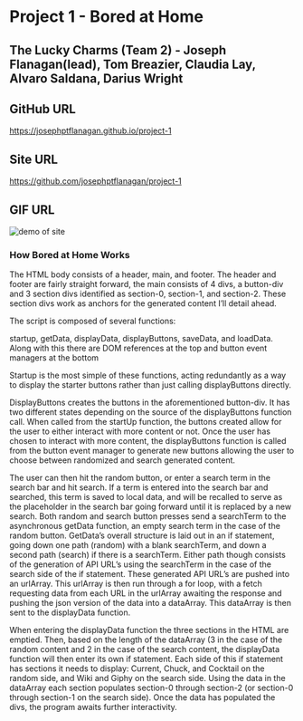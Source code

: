 # Project 1 - Bored at Home

## The Lucky Charms (Team 2) - Joseph Flanagan(lead), Tom Breazier, Claudia Lay, Alvaro Saldana, Darius Wright

## GitHub URL
https://josephptflanagan.github.io/project-1

## Site URL
https://github.com/josephptflanagan/project-1

## GIF URL
![demo of site](https://github.com/josephptflanagan/project-1/blob/master/assets/images/Bored_.gif)

### How Bored at Home Works

The HTML body consists of a header, main, and footer. The header and footer are fairly straight forward, the main consists of 4 divs, a button-div and 3 section divs identified as section-0, section-1, and section-2. These section divs work as anchors for the generated content I’ll detail ahead. 

The script is composed of several functions:

startup, getData, displayData, displayButtons, saveData, and loadData. Along with this there are DOM references at the top and button event managers at the bottom

Startup is the most simple of these functions, acting redundantly as a way to display the starter buttons rather than just calling displayButtons directly. 

DisplayButtons creates the buttons in the aforementioned button-div. It has two different states depending on the source of the displayButtons function call. When called from the startUp function, the buttons created allow for the user to either interact with more content or not. Once the user has chosen to interact with more content, the displayButtons function is called from the button event manager to generate new buttons allowing the user to choose between randomized and search generated content. 

The user can then hit the random button, or enter a search term in the search bar and hit search. If a term is entered into the search bar and searched, this term is saved to local data, and will be recalled to serve as the placeholder in the search bar going forward until it is replaced by a new search. Both random and search button presses send a searchTerm to the asynchronous getData function, an empty search term in the case of the random button. GetData’s overall structure is laid out in an if statement, going down one path (random) with a blank searchTerm, and down a second path (search) if there is a searchTerm. Either path though consists of the generation of API URL’s using the searchTerm in the case of the search side of the if statement. These generated API URL’s are pushed into an urlArray. This urlArray is then run through a for loop, with a fetch requesting data from each URL in the urlArray awaiting the response and pushing the json version of the data into a dataArray. This dataArray is then sent to the displayData function. 

When entering the displayData function the three sections in the HTML are emptied. Then, based on the length of the dataArray (3 in the case of the random content and 2 in the case of the search content, the displayData function will then enter its own if statement. Each side of this if statement has sections it needs to display: Current, Chuck, and Cocktail on the random side, and Wiki and Giphy on the search side. Using the data in the dataArray each section populates section-0 through section-2 (or section-0 through section-1 on the search side). Once the data has populated the divs, the program awaits further interactivity.

